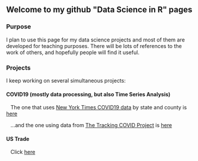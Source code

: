 ## Welcome to my github "Data Science in R" pages



### Purpose
I plan to use this page for my data science projects and most of them are developed for teaching purposes. There will be lots of references to the work of others, and hopefully people will find it useful.


### Projects
I keep working on several simultaneous projects:
<br>
#### COVID19 (mostly data processing, but also Time Series Analysis)
&nbsp;&nbsp; The one that uses <a href="https://github.com/nytimes/covid-19-data" title="NewYorkTime github" target="_blank">New York Times COVID19 data</a> by state and county is <a href="https://fdepaolis.github.io/github-site/NYT.html" title="COVID19_NYT" target="_blank">here</a>

&nbsp;&nbsp; ...and the one using data from <a href="https://covidtracking.com/" title="Tracking COVID Project" target="_blank">The Tracking COVID Project</a> is <a href="https://fdepaolis.github.io/github-site/ATL.html" title="COVID19_ATL" target="_blank">here</a>

#### US Trade
&nbsp;&nbsp; Click <a href="https://fdepaolis.github.io/github-site/US_Trade.html" title="US_Trade" target="_blank">here</a>
